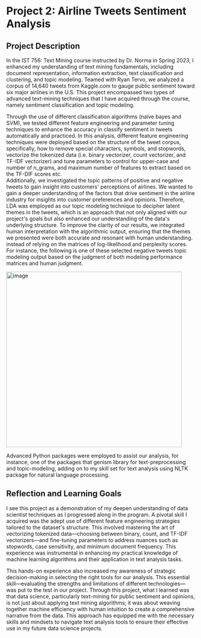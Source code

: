 # Project 2: Airline Tweets Sentiment Analysis
## Project Description 
In the IST 756: Text Mining course instructed by Dr. Norma in Spring 2023,  I enhanced my understanding of text mining fundamentals, including document representation, information extraction, text classification and clustering, and topic modeling. Teamed with Ryan Tervo, we analyzed a corpus of 14,640 tweets from Kaggle.com to gauge public sentiment toward six major airlines in the U.S. This project encompassed two types of advanced text-mining techniques that I have acquired through the course, namely sentiment classification and topic modeling. 

Through the use of different classification algorithms (naïve bayes and SVM), we tested different feature engineering and parameter tuning techniques to enhance the accuracy in classify sentiment in tweets automatically and practiced. In this analysis, different feature engineering techniques were deployed based on the structure of the tweet corpus, specifically, how to remove special characters, symbols, and stopwords, vectorize the tokenized data (i.e. binary vectorizer, count vectorizer, and TF-IDF vectorizer) and tune parameters to control for upper-case and number of n_grams, and maximum number of features to extract based on the TF-DIF scores etc.  
Additionally, we investigated the topic patterns of positive and negative tweets to gain insight into customers' perceptions of airlines. We wanted to gain a deeper understanding of the factors that drive sentiment in the airline industry for insights into customer preferences and opinions. Therefore, LDA was employed as our topic modeling technique to decipher latent themes in the tweets, which is an approach that not only aligned with our project's goals but also enhanced our understanding of the data's underlying structure. To improve the clarity of our results, we integrated human interpretation with the algorithmic output, ensuring that the themes we presented were both accurate and resonant with human understanding. instead of relying on the matrices of log-likelihood and perplexity scores. For instance, the following is one of these selected negative tweets topic modeling output based on the judgment of both modeling performance matrices and human judgment. 

<img width="468" alt="image" src="https://github.com/mhgarrett/Meichan-Huang-SU-Applied-Data-Science-Portfolio-Project-Milestone-/assets/94016314/2089bf68-3ff7-4141-ba35-38625318e319">

Advanced Python packages were employed to assist our analysis, for instance, one of the packages that genism library for text-preprocessing and topic-modeling, adding on to my skill set for text analysis using NLTK package for natural language processing. 
## Reflection and Learning Goals 
I see this project as a demonstration of my deepen understanding of data scientist techniques as I progressed along in the program. A pivotal skill I acquired was the adept use of different feature engineering strategies tailored to the dataset's structure. This involved mastering the art of vectorizing tokenized data—choosing between binary, count, and TF-IDF vectorizers—and fine-tuning parameters to address nuances such as stopwords, case sensitivity, and minimum document frequency. This experience was instrumental in enhancing my practical knowledge of machine learning algorithms and their application in text analysis tasks.  

This hands-on experience also increased my awareness of strategic decision-making in selecting the right tools for our analysis. This essential skill—evaluating the strengths and limitations of different technologies—was put to the test in our project. Through this project, what I learned was that data science, particularly text-mining for public sentiment and opinions, is not just about applying text mining algorithms; it was about weaving together machine efficiency with human intuition to create a comprehensive narrative from the data. This approach has equipped me with the necessary skills and mindsets to navigate text analysis tools to ensure their effective use in my future data science projects. 
